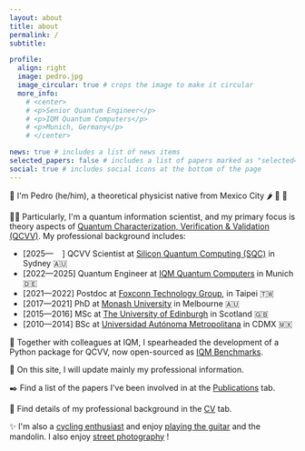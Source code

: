 ```yaml
---
layout: about
title: about
permalink: /
subtitle:

profile:
  align: right
  image: pedro.jpg
  image_circular: true # crops the image to make it circular
  more_info: 
    # <center>
    # <p>Senior Quantum Engineer</p>
    # <p>IQM Quantum Computers</p>
    # <p>Munich, Germany</p>
    # </center>

news: true # includes a list of news items
selected_papers: false # includes a list of papers marked as "selected={true}"
social: true # includes social icons at the bottom of the page
---
```


:wave: I'm Pedro (he/him), a theoretical physicist native from Mexico City :hot_pepper: 🥑 :corn:

:man_technologist: Particularly, I'm a quantum information scientist, and my primary focus is theory aspects of [Quantum Characterization, Verification & Validation (QCVV)](https://arxiv.org/abs/2503.16383). My professional background includes:

- [2025—&nbsp;&nbsp;&nbsp;&nbsp;] QCVV Scientist at [Silicon Quantum Computing (SQC)](https://sqc.com.au/) in Sydney :australia:
- [2022—2025] Quantum Engineer at [IQM Quantum Computers](https://www.meetiqm.com/) in Munich :de:
- [2021—2022] Postdoc at [Foxconn Technology Group](https://www.honhai.com/en-us/rd-and-technology/institute), in Taipei :taiwan:
- [2017—2021] PhD at [Monash University](https://www.monash.edu/science/schools/physics) in Melbourne :australia:
- [2015—2016] MSc at [The University of Edinburgh](https://www.ph.ed.ac.uk/) in Scotland :gb:
- [2010—2014] BSc at [Universidad Autónoma Metropolitana](https://www.comunicacionsocial.uam.mx/lang/eng/index.html) in CDMX :mexico:

:mag_right: Together with colleagues at IQM, I spearheaded the development of a Python package for QCVV, now open-sourced as [IQM Benchmarks](https://iqm-finland.github.io/iqm-benchmarks/).

:briefcase: On this site, I will update mainly my professional information.

:black_nib: Find a list of the papers I've been involved in at the [Publications](https://pedrofigro.github.io/publications/) tab.

:scroll: Find details of my professional background in the [CV](https://pedrofigro.github.io/cv/) tab.

:sparkles: I'm also a [cycling enthusiast](https://www.strava.com/athletes/pedrofigro) and enjoy [playing the guitar](https://youtu.be/8FZgNRJ9QJY) and the mandolin.
I also enjoy [street photography](https://www.flickr.com/photos/pedrofigrom/) !